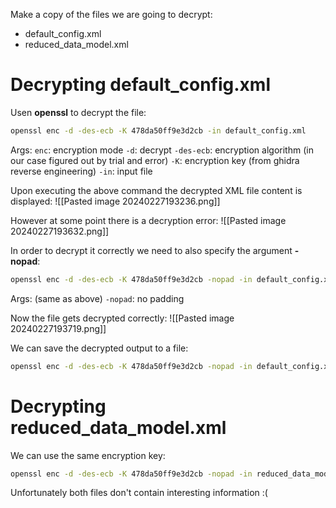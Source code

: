 Make a copy of the files we are going to decrypt:
- default_config.xml
- reduced_data_model.xml

# Decrypting default_config.xml

Usen **openssl** to decrypt the file:
```bash
openssl enc -d -des-ecb -K 478da50ff9e3d2cb -in default_config.xml
```
Args:
`enc`: encryption mode
`-d`: decrypt
`-des-ecb`: encryption algorithm (in our case figured out by trial and error)
`-K`: encryption key (from ghidra reverse engineering)
`-in`: input file

Upon executing the above command the decrypted XML file content is displayed:
![[Pasted image 20240227193236.png]]

However at some point there is a decryption error:
![[Pasted image 20240227193632.png]]

In order to decrypt it correctly we need to also specify the argument **-nopad**:
```bash
openssl enc -d -des-ecb -K 478da50ff9e3d2cb -nopad -in default_config.xml
```
Args: (same as above)
`-nopad`: no padding

Now the file gets decrypted correctly:
![[Pasted image 20240227193719.png]]

We can save the decrypted output to a file:
```bash
openssl enc -d -des-ecb -K 478da50ff9e3d2cb -nopad -in default_config.xml | tee dec.default_config.xml
```

# Decrypting reduced_data_model.xml

We can use the same encryption key:
```bash
openssl enc -d -des-ecb -K 478da50ff9e3d2cb -nopad -in reduced_data_model.xml | tee dec.reduced_data_model.xml
```


Unfortunately both files don't contain interesting information :(
